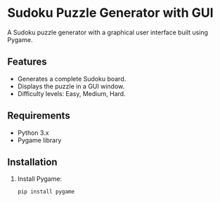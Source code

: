 # Sudoku Puzzle Generator with GUI

A Sudoku puzzle generator with a graphical user interface built using Pygame.

## Features

- Generates a complete Sudoku board.
- Displays the puzzle in a GUI window.
- Difficulty levels: Easy, Medium, Hard.

## Requirements

- Python 3.x
- Pygame library

## Installation

1. Install Pygame:

   ```bash
   pip install pygame
